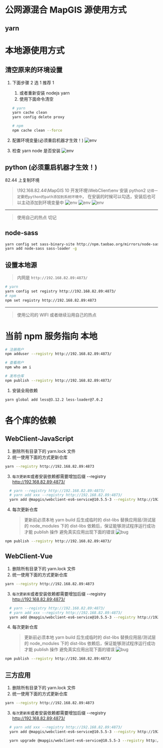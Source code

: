 # 公网源混合 MapGIS 源使用方式

## yarn

# 本地源使用方式

## 清空原来的环境设置

1. 下面步骤 2 选 1 推荐 1

   1. 或者重新安装 nodejs yarn
   2. 使用下面命令清空

   ```sh
   # yarn
   yarn cache clean
   yarn config delete proxy

   # npm
   npm cache clean --force
   ```

2. 配置环境变量(必须重启机器才生效！)
   ![env](./yarn/env_path.png)

3. 检查 yarn node 是否安装
   ![env](./yarn/install.png)

## python (必须重启机器才生效！)

82.44 上复制环境

> \\192.168.82.44\MapGIS 10 开发环境\WebClient\env
> 安装 python2
> `记得一定要把python的path添加到系统环境中`， 在安装的时候可以勾选，安装后也可以主动添加到环境变量中
> ![env](./yarn/python.png)
> ![env](./yarn/python_install.png)
> ![env](./yarn/node_env.png)

---

> 使用自己的热点 切记

## node-sass

```sh
yarn config set sass-binary-site http://npm.taobao.org/mirrors/node-sass
yarn add node-sass sass-loader -g
```

## 设置本地源

> 内网是 `http://192.168.82.89:4873/`

```sh
# yarn
yarn config set registry http://192.168.82.89:4873/
# npm
npm set registry http://192.168.82.89:4873
```

---

> 使用公司的 WIFI 或者继续沿用自己的热点

# 当前 npm 服务指向 本地

```sh
# 注册用户
npm adduser --registry http://192.168.82.89:4873/

# 查看用户
npm who am i

# 发布仓库
npm publish --registry http://192.168.82.89:4873/
```

<!-- ::: tip 发布前提示
由于版本号只支持 x.x.x 三位显示，因此需要将之间的版本10.5.5-1 统一修改成10.5.6 或者 10.5.7依次追加序号
::: -->

1. 安装全局依赖

```sh
yarn global add less@3.12.2 less-loader@7.0.2
```

# 各个库的依赖

## WebClient-JavaScript

1. 删除所有目录下的 yarn.lock 文件
2. 统一使用下面的方式更新仓库

```sh
yarn --registry http://192.168.82.89:4873
```

3. `每次更新库`或者安装依赖都需要增加后缀 --registry http://192.168.82.89:4873/

```sh
  # yarn --registry http://192.168.82.89:4873/
  # yarn add xxx --registry http://192.168.82.89:4873/
  yarn add @mapgis/webclient-es6-service@10.5.5-3 --registry http://192.168.82.89:4873/
```

4. 每次更新仓库
   > 更新前必须本地 yarn build 后生成临时的 dist-libs 替换应用层/测试层的 node_modules 下的 dist-libs 依赖后，保证能够测试程序运行成功才能 publish 操作
   > 避免真实应用出现下面的错误
   > ![bug](./yarn/bug.png)

```sh
npm publish --registry http://192.168.82.89:4873/
```

## WebClient-Vue

1. 删除所有目录下的 yarn.lock 文件
2. 统一使用下面的方式更新仓库

```sh
yarn --registry http://192.168.82.89:4873
```

3. `每次更新库`或者安装依赖都需要增加后缀 --registry http://192.168.82.89:4873/

```sh
  # yarn --registry http://192.168.82.89:4873/
  # yarn add xxx --registry http://192.168.82.89:4873/
  yarn add @mapgis/webclient-es6-service@10.5.5-3 --registry http://192.168.82.89:4873/
```

4. 每次更新仓库
   > 更新前必须本地 yarn build 后生成临时的 dist-libs 替换应用层/测试层的 node_modules 下的 dist-libs 依赖后，保证能够测试程序运行成功才能 publish 操作
   > 避免真实应用出现下面的错误
   > ![bug](./yarn/bug.png)

```sh
npm publish --registry http://192.168.82.89:4873/
```

## 三方应用

1. 删除所有目录下的 yarn.lock 文件
2. 统一使用下面的方式更新仓库

```sh
yarn --registry http://192.168.82.89:4873
```

3. `每次更新库`或者安装依赖都需要增加后缀 --registry http://192.168.82.89:4873/

```sh
  # yarn add xxx --registry http://192.168.82.89:4873/
  yarn add @mapgis/webclient-es6-service@10.5.5-3 --registry http://192.168.82.89:4873/

  yarn upgrade @mapgis/webclient-es6-service@10.5.5-3 --registry http://192.168.82.89:4873/
```
